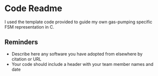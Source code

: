 # Code Readme

I used the template code provided to guide my own gas-pumping specific FSM representation in C.

## Reminders
- Describe here any software you have adopted from elsewhere by citation or URL
- Your code should include a header with your team member names and date

